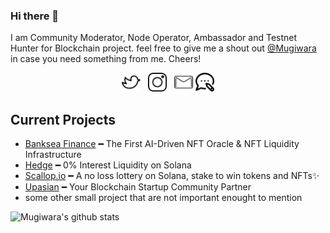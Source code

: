 ### Hi there 👋



I am Community Moderator, Node Operator, Ambassador and Testnet Hunter for Blockchain project. feel free to give me a shout out [@Mugiwara](https://twitter.com/themugiwara0x/) in case you need something from me. Cheers!
<p align='center'>
<a href="https://twitter.com/themugiwara0x"><img height="30" src="https://github.com/superadit98/superadit98/blob/main/twitter.png?raw=true"></a>&nbsp;&nbsp;
<a href="https://www.instagram.com/gibrank_/"><img height="30" src="https://github.com/superadit98/superadit98/blob/main/instagram.png?raw=true"></a>&nbsp;&nbsp;
<a href="mailto:adityawijo.k@gmail.com"><img height="30" src="https://github.com/superadit98/superadit98/blob/main/mail.png?raw=true"></a>
<a href="https://upasian.org"><img height="30" src="https://github.com/superadit98/superadit98/blob/main/blog.png?raw=true"></a>
</p>

## Current Projects
- [Banksea Finance](https://banksea.finance) ━ The First AI-Driven NFT Oracle &
NFT Liquidity Infrastructure
- [Hedge](https://hedge.so) ━ 0% Interest Liquidity on Solana
- [Scallop.io](https://scallop.io) ━ A no loss lottery on Solana, stake to win tokens and NFTs✨
- [Upasian](https://upasian.org) ━ Your Blockchain Startup Community Partner
- some other small project that are not important enought to mention


![Mugiwara's github stats](https://github-readme-stats.vercel.app/api?username=superadit98&hide=contribs,prs&show_icons=true&hide_border=true&title_color=000)
